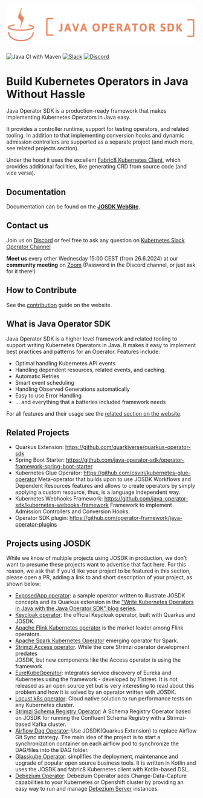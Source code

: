 # ![java-operator-sdk](docsy/static/images/full_logo.png)

![Java CI with Maven](https://github.com/operator-framework/java-operator-sdk/actions/workflows/snapshot-releases.yml/badge.svg)
[![Slack](https://img.shields.io/badge/Slack-4A154B?style=flat-square&logo=slack&logoColor=white)](https://kubernetes.slack.com/archives/CAW0GV7A5 "get invite here: https://communityinviter.com/apps/kubernetes/community" )
[![Discord](https://img.shields.io/discord/723455000604573736.svg?label=&logo=discord&logoColor=ffffff&color=7389D8&labelColor=6A7EC2)](https://discord.com/channels/723455000604573736)

# Build Kubernetes Operators in Java Without Hassle 

Java Operator SDK is a production-ready framework that makes implementing Kubernetes Operators in Java easy. 

It provides a controller runtime, support for testing operators, and related tooling. In addition to that implementing
conversion hooks and dynamic admission controllers are supported as a separate project 
(and much more, see related projects section).

Under the hood it uses the excellent [Fabric8 Kubernetes Client](https://github.com/fabric8io/kubernetes-client),
which provides additional facilities, like generating CRD from source code (and vice versa). 

## Documentation

Documentation can be found on the  **[JOSDK WebSite](https://javaoperatorsdk.io/)**.

## Contact us

Join us on [Discord](https://discord.gg/DacEhAy) or feel free to ask any question on 
[Kubernetes Slack Operator Channel](https://kubernetes.slack.com/archives/CAW0GV7A5)

**Meet us** every other Wednesday 15:00 CEST (from 26.6.2024) at our **community meeting** on [Zoom](https://zoom.us/j/8415370125)
(Password in the Discord channel, or just ask for it there!)

## How to Contribute

See the [contribution](https://javaoperatorsdk.io/docs/contributing) guide on the website.

## What is Java Operator SDK

Java Operator SDK is a higher level framework and related tooling to support writing Kubernetes Operators in Java.
It makes it easy to implement best practices and patterns for an Operator. Features include: 

* Optimal handling Kubernetes API events
* Handling dependent resources, related events, and caching.
* Automatic Retries
* Smart event scheduling
* Handling Observed Generations automatically
* Easy to use Error Handling
* ... and everything that a batteries included framework needs 

For all features and their usage see the [related section on the website](https://javaoperatorsdk.io/docs/features). 

## Related Projects

* Quarkus Extension: https://github.com/quarkiverse/quarkus-operator-sdk
* Spring Boot Starter: https://github.com/java-operator-sdk/operator-framework-spring-boot-starter
* Kubernetes Glue Operator: https://github.com/csviri/kubernetes-glue-operator 
  Meta-operator that builds upon to use JOSDK Workflows and Dependent Resources features and 
  allows to create operators by simply applying a custom resource, thus, is a language independent way. 
* Kubernetes Webhooks Framework: https://github.com/java-operator-sdk/kubernetes-webooks-framework
  Framework to implement Admission Controllers and Conversion Hooks.
* Operator SDK plugin: https://github.com/operator-framework/java-operator-plugins

## Projects using JOSDK

While we know of multiple projects using JOSDK in production, we don't want to presume these 
projects want to advertise that fact here. For this reason, we ask that if you'd like your project 
to be featured in this section, please open a PR, adding a link to and short description of your 
project, as shown below:

- [ExposedApp operator](https://github.com/halkyonio/exposedapp-rhdblog): a sample operator 
  written to illustrate JOSDK concepts and its Quarkus extension in the ["Write Kubernetes 
  Operators in Java with the Java Operator SDK" blog series](https://developers.redhat.com/articles/2022/02/15/write-kubernetes-java-java-operator-sdk#).
- [Keycloak operator](https://github.com/keycloak/keycloak/tree/main/operator): the official
  Keycloak operator, built with Quarkus and JOSDK.
- [Apache Flink Kubernetes operator](https://github.com/apache/flink-kubernetes-operator) is the market leader among Flink operators.
- [Apache Spark Kubernetes Operator](https://github.com/apache/spark-kubernetes-operator) emerging operator for Spark.
- [Strimzi Access operator](https://github.com/strimzi/kafka-access-operator). While the core Strimzi operator development predates  
  JOSDK, but new components like the Access operator is using the framework.
- [EureKubeOperator](https://medium.com/@heesuk.dev/implementing-kubernetes-operator-for-eureka-service-discovery-integration-by-java-operator-sdk-d21d8087c38e): integrates service discovery of Eureka and Kubernetes using the framework - developed by 11street. It is not released as an open source yet but is very interesting to read about this problem and how it is solved by an operator written with JOSDK.
- [Locust k8s operator](https://github.com/AbdelrhmanHamouda/locust-k8s-operator): Cloud native solution to run performance tests on any Kubernetes cluster.
- [Strimzi Schema Registry Operator](https://github.com/shangyuantech/strimzi-registry-ksql-operator): A Schema Registry Operator based on JOSDK for running the Confluent Schema Registry with a Strimzi-based Kafka cluster.
- [Airflow Dag Operator](https://github.com/cdmikechen/airflow-dag-operator): Use JOSDK(Quarkus Extension) to replace Airflow Git Sync strategy. The main idea of the project is to start a synchronization container on each airflow pod to synchronize the DAG/files into the DAG folder.
- [Glasskube Operator](https://github.com/glasskube/operator): simplifies the deployment, maintenance and upgrade of popular open source business tools. It is written in Kotlin and uses the JOSDK and fabric8 Kubernetes client with Kotlin-based DSL.
- [Debezium Operator](https://github.com/debezium/debezium-operator): Debezium Operator adds Change-Data-Capture capabilities to your Kubernetes or Openshift cluster by  providing an easy way to run and manage  [Debezium Server](https://debezium.io/documentation/reference/stable/operations/debezium-server.html) instances.
